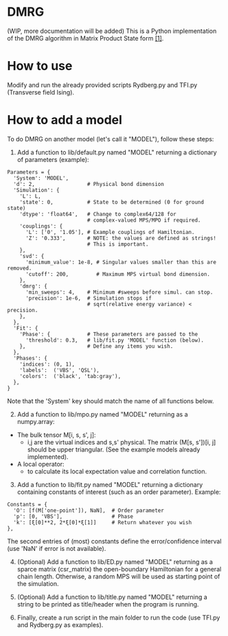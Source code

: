 # DMRG

(WIP, more documentation will be added)
This is a Python implementation of the DMRG algorithm in Matrix Product State form [[1]](https://arxiv.org/abs/1008.3477).

<!-- # Structure of code -->

# How to use

Modify and run the already provided scripts Rydberg.py and TFI.py (Transverse field Ising).

# How to add a model

To do DMRG on another model (let's call it "MODEL"), follow these steps:

1. Add a function to lib/default.py named "MODEL" returning a
   dictionary of parameters (example):

```
Parameters = {
  'System': 'MODEL',
  'd': 2,                 # Physical bond dimension
  'Simulation': {
    'L': L,
    'state': 0,           # State to be determined (0 for ground state)
    'dtype': 'float64',   # Change to complex64/128 for
                          # complex-valued MPS/MPO if required.
    'couplings': {
      'L': ['0', '1.05'], # Example couplings of Hamiltonian.
      'Z': '0.333',       # NOTE: the values are defined as strings!
                          # This is important.
    },
    'svd': {
      'minimum_value': 1e-8, # Singular values smaller than this are removed.
      'cutoff': 200,         # Maximum MPS virtual bond dimension.
    },
    'dmrg': {
      'min_sweeps': 4,    # Minimum #sweeps before simul. can stop.
      'precision': 1e-6,  # Simulation stops if
                          # sqrt(relative energy variance) < precision.
    },
  },
  'Fit': {
    'Phase': {            # These parameters are passed to the
      'threshold': 0.3,   # lib/fit.py 'MODEL' function (below).
    },                    # Define any items you wish.
  },
  'Phases': {
    'indices': (0, 1),
    'labels':  ('VBS', 'QSL'),
    'colors':  ('black', 'tab:gray'),
  },
}
```

Note that the 'System' key should match the name of all functions below.

2. Add a function to lib/mpo.py named "MODEL" returning as a numpy.array:
  - The bulk tensor M[i, s, s', j]:
    * i,j are the virtual indices and s,s' physical. The matrix (M[s, s'])[i, j] should be upper triangular. (See the example models already implemented).
  - A local operator:
	* to calculate its local expectation value and correlation function.

3. Add a function to lib/fit.py named "MODEL" returning a dictionary containing constants of interest (such as an order parameter). Example:
```
Constants = {
  'O': [f(M['one-point']), NaN],  # Order parameter
  'p': [0, 'VBS'],                # Phase
  'k': [ξ[0]**2, 2*ξ[0]*ξ[1]]     # Return whatever you wish
},
```

The second entries of (most) constants define the error/confidence interval (use 'NaN' if error is not available).

4. (Optional) Add a function to lib/ED.py named "MODEL" returning as a sparce
   matrix (csr_matrix) the open-boundary Hamiltonian for a general chain length. Otherwise,
   a random MPS will be used as starting point of the simulation.

5. (Optional) Add a function to lib/title.py named "MODEL" returning a string to
   be printed as title/header when the program is running.

6. Finally, create a run script in the main folder to run the code (use TFI.py and
   Rydberg.py as examples).

